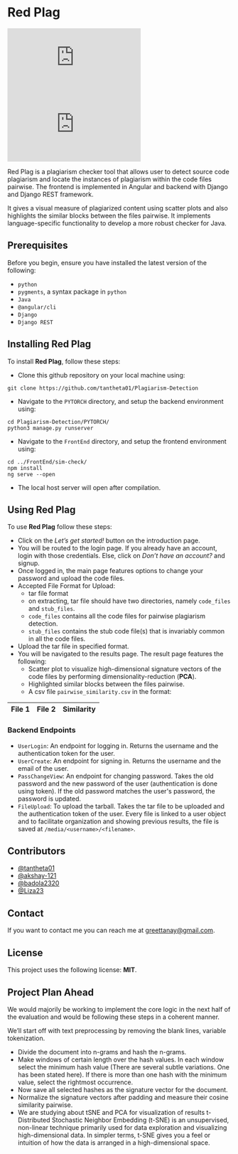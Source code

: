  # Red Plag
![GitHub repo size](https://img.shields.io/github/repo-size/scottydocs/README-template.md)
![GitHub contributors](https://img.shields.io/github/contributors/scottydocs/README-template.md)

Red Plag is a plagiarism checker tool that allows user to detect source code plagiarism and locate the instances of plagiarism within the code files pairwise. The frontend is implemented in Angular and backend with Django and Django REST framework.

It gives a visual measure of plagiarized content using scatter plots and also highlights the similar blocks between the files pairwise. It implements language-specific functionality to develop a more robust checker for Java.

## Prerequisites

Before you begin, ensure you have installed the latest version of the following:

* `python`
* `pygments`, a syntax package in `python`
* `Java`
* `@angular/cli`
* `Django`
* `Django REST`

## Installing Red Plag

To install **Red Plag**, follow these steps:

* Clone this github repository on your local machine using:
```
git clone https://github.com/tantheta01/Plagiarism-Detection
```
* Navigate to the `PYTORCH` directory, and setup the backend environment using:
```
cd Plagiarism-Detection/PYTORCH/
python3 manage.py runserver
```
* Navigate to the `FrontEnd` directory, and setup the frontend environment using:
```
cd ../FrontEnd/sim-check/
npm install
ng serve --open
```
* The local host server will open after compilation.

## Using Red Plag

To use **Red Plag** follow these steps:
* Click on the *Let’s get started!* button on the introduction page.
* You will be routed to the login page. If you already have an account, login with those credentials. Else, click on *Don’t have an account?* and signup.
* Once logged in, the main page features options to change your password and upload the code files.
* Accepted File Format for Upload:
    * tar file format
    * on extracting, tar file should have two directories, namely `code_files` and `stub_files`.
    * `code_files` contains all the code files for pairwise plagiarism detection.
    * `stub_files` contains the stub code file(s) that is invariably common in all the code files.
* Upload the tar file in specified format.
* You will be navigated to the results page. The result page features the following:
    * Scatter plot to visualize high-dimensional signature vectors of the code files by performing dimensionality-reduction (**PCA**).
    * Highlighted similar blocks between the files pairwise.
    * A csv file `pairwise_similarity.csv` in the format:
    
| File 1         | File 2       | Similarity   |
| :------------- | :----------: | -----------: |

### Backend Endpoints
- `UserLogin`: An endpoint for logging in. Returns the username and the authentication token for the user.
- `UserCreate`: An endpoint for signing in. Returns the username and the email of the user.
- `PassChangeView`: An endpoint for changing password. Takes the old password and the new password of the user (authentication is done using token). If the old password matches the user's password, the password is updated.
- `FileUpload`: To upload the tarball. Takes the tar file to be uploaded and the authentication token of the user. Every file is linked to a user object and to facilitate organization and showing previous results, the file is saved at `/media/<username>/<filename>`.

## Contributors
* [@tantheta01](https://github.com/tantheta01)
* [@akshay-121](https://github.com/akshay-121)
* [@badola2320](https://github.com/badola2320)
* [@Liza23](https://github.com/Liza23)

## Contact
If you want to contact me you can reach me at greettanay@gmail.com.

## License
This project uses the following license: **MIT**.


## Project Plan Ahead
We would majorily be working to implement the core logic in the next half of the evaluation and would be following these steps in a coherent manner. 

We’ll start off with text preprocessing by removing the blank lines, variable tokenization.
- Divide the document into n-grams and hash the n-grams.
- Make windows of certain length over the hash values. In each window select the minimum hash value (There are several subtle variations. One has been stated here). If there is more than one hash with the minimum value, select the rightmost occurrence. 
- Now save all selected hashes as the signature vector for the document.
- Normalize the signature vectors after padding and measure their cosine similarity pairwise. 
- We are studying about tSNE and PCA for visualization of results
t-Distributed Stochastic Neighbor Embedding (t-SNE) is an unsupervised, non-linear technique primarily used for data exploration and visualizing high-dimensional data. In simpler terms, t-SNE gives you a feel or intuition of how the data is arranged in a high-dimensional space. 

